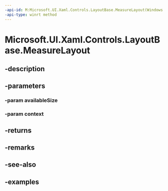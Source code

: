 ```yaml
---
-api-id: M:Microsoft.UI.Xaml.Controls.LayoutBase.MeasureLayout(Windows.Foundation.Size,Microsoft.UI.Xaml.Controls.LayoutContext)
-api-type: winrt method
---
```


<!-- Method syntax.
public Size LayoutBase.MeasureLayout(Size availableSize, LayoutContext context)
-->

# Microsoft.UI.Xaml.Controls.LayoutBase.MeasureLayout

## -description

## -parameters
### -param availableSize

### -param context

## -returns

## -remarks

## -see-also

## -examples

